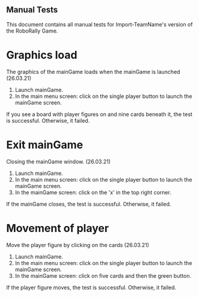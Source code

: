 ## Manual Tests
This document contains all manual tests for Import-TeamName's version of the RoboRally Game.

# Graphics load
The graphics of the mainGame loads when the mainGame is launched (26.03.21)
1. Launch mainGame.
2. In the main menu screen: click on the single player button to launch the mainGame screen.

If you see a board with player figures on and nine cards beneath it, the test is successful. Otherwise, it failed.

# Exit mainGame
Closing the mainGame window. (26.03.21)
1. Launch mainGame.
2. In the main menu screen: click on the single player button to launch the mainGame screen.
3. In the mainGame screen: click on the 'x' in the top right corner. 

If the mainGame closes, the test is successful. Otherwise, it failed.

# Movement of player
Move the player figure by clicking on the cards (26.03.21)
1. Launch mainGame.
2. In the main menu screen: click on the single player button to launch the mainGame screen.
3. In the mainGame screen: click on five cards and then the green button.

If the player figure moves, the test is successful. Otherwise, it failed.
